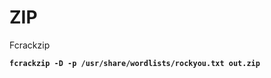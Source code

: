 # ZIP

Fcrackzip

<pre class="language-bash"><code class="lang-bash"><strong>fcrackzip -D -p /usr/share/wordlists/rockyou.txt out.zip
</strong></code></pre>

